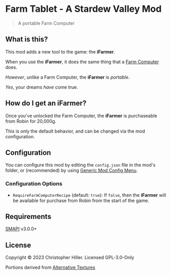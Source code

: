 # Farm Tablet - A Stardew Valley Mod

> A portable Farm Computer

## What is this?

This mod adds a new tool to the game: the **iFarmer**.

When you use the **iFarmer**, it does the same thing that a [Farm Computer](https://stardewvalleywiki.com/Farm_Computer) does.

_However_, unlike a Farm Computer, the **iFarmer** is _portable_.

_Yes_, your dreams _have_ come true.

## How do I get an iFarmer?

Once you've unlocked the Farm Computer, the **iFarmer** is purchaseable from Robin for 20,000g.

This is only the default behavior, and can be changed via the mod configuration.

## Configuration

You can configure this mod by editing the `config.json` file in the mod's folder, or (recommended) by using [Generic Mod Config Menu](https://www.nexusmods.com/stardewvalley/mods/5098).

### Configuration Options

- `RequireFarmComputerRecipe` (default: `true`): If `false`, then the **iFarmer** will be available for purchase from Robin from the start of the game.

## Requirements

[SMAPI](https://smapi.io) v3.0.0+

## License

Copyright ©️ 2023 Christopher Hiller. Licensed GPL-3.0-Only

Portions derived from [Alternative Textures](https://github.com/Floogen/AlternativeTextures)
